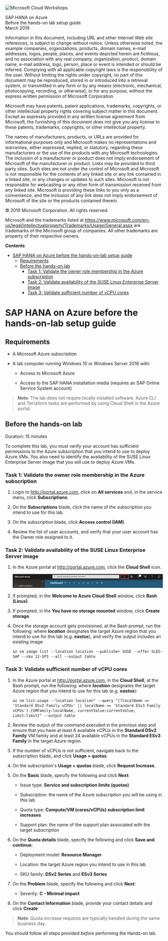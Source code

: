 ﻿
![Microsoft Cloud Workshops](https://github.com/Microsoft/MCW-Template-Cloud-Workshop/raw/master/Media/ms-cloud-workshop.png "Microsoft Cloud Workshops")

<div class="MCWHeader1">
SAP HANA on Azure
</div>

<div class="MCWHeader2">
Before the hands-on lab setup guide
</div>

<div class="MCWHeader3">
March 2019
</div>


Information in this document, including URL and other Internet Web site references, is subject to change without notice. Unless otherwise noted, the example companies, organizations, products, domain names, e-mail addresses, logos, people, places, and events depicted herein are fictitious, and no association with any real company, organization, product, domain name, e-mail address, logo, person, place or event is intended or should be inferred. Complying with all applicable copyright laws is the responsibility of the user. Without limiting the rights under copyright, no part of this document may be reproduced, stored in or introduced into a retrieval system, or transmitted in any form or by any means (electronic, mechanical, photocopying, recording, or otherwise), or for any purpose, without the express written permission of Microsoft Corporation.

Microsoft may have patents, patent applications, trademarks, copyrights, or other intellectual property rights covering subject matter in this document. Except as expressly provided in any written license agreement from Microsoft, the furnishing of this document does not give you any license to these patents, trademarks, copyrights, or other intellectual property.

The names of manufacturers, products, or URLs are provided for informational purposes only and Microsoft makes no representations and warranties, either expressed, implied, or statutory, regarding these manufacturers or the use of the products with any Microsoft technologies. The inclusion of a manufacturer or product does not imply endorsement of Microsoft of the manufacturer or product. Links may be provided to third party sites. Such sites are not under the control of Microsoft and Microsoft is not responsible for the contents of any linked site or any link contained in a linked site, or any changes or updates to such sites. Microsoft is not responsible for webcasting or any other form of transmission received from any linked site. Microsoft is providing these links to you only as a convenience, and the inclusion of any link does not imply endorsement of Microsoft of the site or the products contained therein.

© 2019 Microsoft Corporation. All rights reserved.

Microsoft and the trademarks listed at <https://www.microsoft.com/en-us/legal/intellectualproperty/Trademarks/Usage/General.aspx> are trademarks of the Microsoft group of companies. All other trademarks are property of their respective owners.

**Contents**

<!-- TOC -->

- [SAP HANA on Azure before the hands-on-lab setup guide](#sap-hana-on-azure-before-the-hands-on-lab-setup-guide)
    - [Requirements](#requirements)
    - [Before the hands-on lab](#before-the-hands-on-lab)
        - [Task 1: Validate the owner role membership in the Azure subscription](#task-1-validate-the-owner-role-membership-in-the-azure-subscription)
        - [Task 2: Validate availability of the SUSE Linux Enterprise Server image](#task-2-validate-availability-of-the-suse-linux-enterprise-server-image)
        - [Task 3: Validate sufficient number of vCPU cores](#task-3-validate-sufficient-number-of-vcpu-cores)

<!-- /TOC -->

# SAP HANA on Azure before the hands-on-lab setup guide

## Requirements

-   A Microsoft Azure subscription

-   A lab computer running Windows 10 or Windows Server 2016 with:

    -   Access to Microsoft Azure

    -   Access to the SAP HANA installation media (requires an SAP Online Service System account)

   > **Note**: The lab does not require locally installed software. Azure CLI and Terraform tasks are performed by using Cloud Shell in the Azure portal.

## Before the hands-on lab

Duration: 15 minutes

To complete this lab, you must verify your account has sufficient permissions to the Azure subscription that you intend to use to deploy Azure VMs. You also need to identify the availability of the SUSE Linux Enterprise Server image that you will use to deploy Azure VMs.

### Task 1: Validate the owner role membership in the Azure subscription

1.  Login to <http://portal.azure.com>, click on **All services** and, in the service menu, click **Subscriptions**.

1.  On the **Subscriptions** blade, click the name of the subscription you intend to use for this lab.

1.  On the subscription blade, click **Access control (IAM)**.

1.  Review the list of user accounts, and verify that your user account has the Owner role assigned to it.

### Task 2: Validate availability of the SUSE Linux Enterprise Server image 

1.  In the Azure portal at <http://portal.azure.com>, click the **Cloud Shell** icon.

    ![In the Azure Portal, the Cloud Shell icon is selected.](images/Setup/image2.png "Azure Portal")

1.  If prompted, in the **Welcome to Azure Cloud Shell** window, click **Bash (Linux)**.

1.  If prompted, in the **You have no storage mounted** window, click **Create storage**.

1.  Once the storage account gets provisioned, at the Bash prompt, run the following: where ***location*** designates the target Azure region that you intend to use for this lab (e.g. ***eastus***), and verify the output includes an existing image:

    ```
    az vm image list --location location --publisher SUSE --offer SLES-SAP --sku 12-SP3 --all --output table
    ``` 
     
### Task 3: Validate sufficient number of vCPU cores

1.  In the Azure portal at <http://portal.azure.com>, in the **Cloud Shell**, at the Bash prompt, run the following: where ***location*** designates the target Azure region that you intend to use for this lab (e.g. ***eastus***):

    ```
    az vm list-usage --location location" --query "[?localName == 'Standard DSv2 Family vCPUs' || localName == 'Standard ESv3 Family vCPUs'].{VMFamily:localName, currentValue:currentValue, Limit:limit}" --output table
    ``` 

1.  Review the output of the command executed in the previous step and ensure that you have at least 6 available vCPUs in the **Standard DSv2 Family** VM family and at least 24 available vCPUs in the **Standard ESv3 Family** in the target Azure region.

1.  If the number of vCPUs is not sufficient, navigate back to the subscription blade, and click **Usage + quotas**. 

1.  On the subscription's **Usage + quotas** blade, click **Request Increase**.

1.  On the **Basic** blade, specify the following and click **Next**:

    -   Issue type: **Service and subscription limits (quotas)**

    -   Subscription: the name of the Azure subscription you will be using in this lab

    -   Quota type: **Compute/VM (cores/vCPUs) subscription limit increases**

    -   Support plan: the name of the support plan associated with the target subscription

1.  On the **Quota details** blade, specify the following and click **Save and continue**:

    -   Deployment model: **Resource Manager**

    -   Location: the target Azure region you intend to use in this lab

    -   SKU family: **DSv2 Series** and **ESv3 Series**

1.  On the **Problem** blade, specify the following and click **Next**:

    -   Severity: **C - Minimal impact**

1.  On the **Contact Information** blade, provide your contact details and click **Create**

   > **Note**: Quota increase requests are typically handled during the same business day.


You should follow all steps provided *before* performing the Hands-on lab.